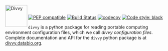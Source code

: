 <img src="https://raw.githubusercontent.com/pepkit/divvy/master/docs/img/divvy_logo.svg?sanitize=true" alt="Divvy" height="70" align="left"/><br>

[![PEP compatible](http://pepkit.github.io/img/PEP-compatible-green.svg)](http://pepkit.github.io)
[![Build Status](https://travis-ci.org/pepkit/divvy.svg?branch=master)](https://travis-ci.org/pepkit/divvy)
[![codecov](https://codecov.io/gh/pepkit/divvy/branch/master/graph/badge.svg?token=AO0I7HA2YL)](https://codecov.io/gh/pepkit/divvy)
[![Code style: black](https://img.shields.io/badge/code%20style-black-000000.svg)](https://github.com/psf/black)

`divvy` is a python package for reading portable computing environment configuration files, which we call *divvy configuration files*. Complete documentation and API for the `divvy` python package is at [divvy.databio.org](http://divvy.databio.org).
